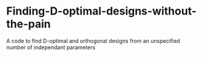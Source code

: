 # Finding-D-optimal-designs-without-the-pain
A code to find D-optimal and orthogonal designs from an unspecified number of independant parameters
